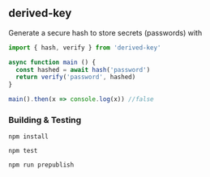 ## derived-key

Generate a secure hash to store secrets (passwords) with

```javascript
import { hash, verify } from 'derived-key'

async function main () {
  const hashed = await hash('password')    
  return verify('password', hashed)
}

main().then(x => console.log(x)) //false
```

### Building & Testing

`npm install`

`npm test`

`npm run prepublish`
